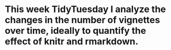 # This week TidyTuesday I analyze  the changes in the number of vignettes over time, ideally to quantify the effect of knitr and rmarkdown.
